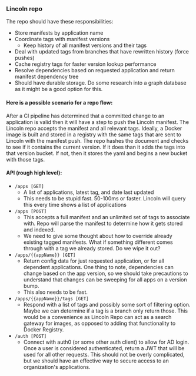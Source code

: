 ### Lincoln repo

The repo should have these responsibilities:

- Store manifests by application name
- Coordinate tags with manifest versions
  - Keep history of all manifest versions and their tags
- Deal with updated tags from branches that have rewritten history (force pushes)
- Cache registry tags for faster version lookup performance
- Resolve dependencies based on requested application and return manifest
  dependency tree
- Should have durable storage. Do some research into a graph database as it
  might be a good option for this.

#### Here is a possible scenario for a repo flow:

After a CI pipeline has determined that a committed change to an application is
valid then it will have a step to push the Lincoln manifest. The Lincoln repo
accepts the manifest and all relevant tags. Ideally, a Docker image is built and
stored in a registry with the same tags that are sent to Lincoln with the
manifest push. The repo hashes the document and checks to see if it contains the
current version. If it does than it adds the tags into that version bucket.  If
not, then it stores the yaml and begins a new bucket with those tags.

#### API (rough high level):

  - `/apps [GET]`
    - A list of applications, latest tag, and date last updated
    - This needs to be stupid fast. 50-100ms or faster. Lincoln will query
      this every time shows a list of applications
  - `/apps [POST]`
    - This accepts a full manifest and an unlimited set of tags to associate
      with. Repo will parse the manifest to determine how it gets stored and
      indexed.
    - We need to give some thought about how to override already existing
      tagged manifests. What if something different comes through with a tag
      we already stored. Do we wipe it out?
  - `/apps/{{appName}} [GET]`
    - Return config data for just requested application, or for all dependent
      applications.  One thing to note, dependencies can change based on the app
      version, so we should take precautions to understand that changes can be
      sweeping for all apps on a version bump.
    - This also needs to be fast.
  - `/apps/{{appName}}/tags [GET]`
    - Respond with a list of tags and possibly some sort of filtering option.
      Maybe we can determine if a tag is a branch only return those. This would
      be a convenience as Lincoln Repo can act as a search gateway for
      images, as opposed to adding that functionality to Docker Registry.
  - `/auth [POST]`
    - Connect with auth0 (or some other auth client) to allow for AD login. Once
      a user is considered authenticated, return a JWT that will be used for all
      other requests. This should not be overly complicated, but we should have
      an effective way to secure access to an organization's applications.
